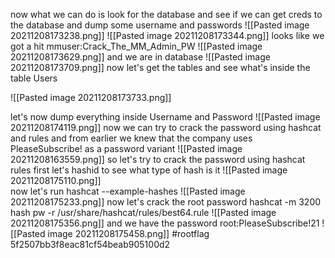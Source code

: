 now what we can do is look for the database and see if we can get creds to the database and dump some username and passwords 
![[Pasted image 20211208173238.png]]
![[Pasted image 20211208173344.png]]
looks like we got a hit 
mmuser:Crack_The_MM_Admin_PW
![[Pasted image 20211208173629.png]]
and we are in database
![[Pasted image 20211208173709.png]]
now let's get the tables and see what's inside the table Users

![[Pasted image 20211208173733.png]]

let's now dump everything inside Username and Password 
![[Pasted image 20211208174119.png]]
now we can try to crack the password using hashcat and rules and from earlier we knew that the company uses PleaseSubscribe! as a password variant 
![[Pasted image 20211208163559.png]]
so let's try to crack the password using hashcat rules first let's hashid to see what type  of hash is it ![[Pasted image 20211208175110.png]]  
now let's run hashcat --example-hashes
![[Pasted image 20211208175233.png]]
now let's crack the root password
hashcat -m 3200 hash pw -r /usr/share/hashcat/rules/best64.rule 
![[Pasted image 20211208175356.png]]
and we have the password
root:PleaseSubscribe!21
![[Pasted image 20211208175458.png]]
#rootflag 5f2507bb3f8eac81cf54beab905100d2
